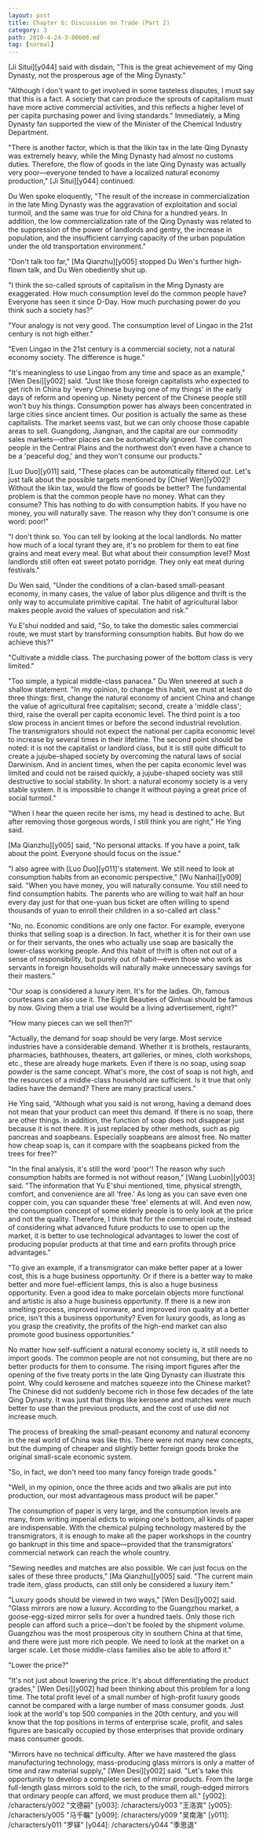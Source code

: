 ```yaml
---
layout: post
title: Chapter 6: Discussion on Trade (Part 2)
category: 3
path: 2010-4-24-3-00600.md
tag: [normal]
---
```


[Ji Situi][y044] said with disdain, "This is the great achievement of my Qing Dynasty, not the prosperous age of the Ming Dynasty."

"Although I don't want to get involved in some tasteless disputes, I must say that this is a fact. A society that can produce the sprouts of capitalism must have more active commercial activities, and this reflects a higher level of per capita purchasing power and living standards." Immediately, a Ming Dynasty fan supported the view of the Minister of the Chemical Industry Department.

"There is another factor, which is that the likin tax in the late Qing Dynasty was extremely heavy, while the Ming Dynasty had almost no customs duties. Therefore, the flow of goods in the late Qing Dynasty was actually very poor—everyone tended to have a localized natural economy production," [Ji Situi][y044] continued.

Du Wen spoke eloquently, "The result of the increase in commercialization in the late Ming Dynasty was the aggravation of exploitation and social turmoil, and the same was true for old China for a hundred years. In addition, the low commercialization rate of the Qing Dynasty was related to the suppression of the power of landlords and gentry, the increase in population, and the insufficient carrying capacity of the urban population under the old transportation environment."

"Don't talk too far," [Ma Qianzhu][y005] stopped Du Wen's further high-flown talk, and Du Wen obediently shut up.

"I think the so-called sprouts of capitalism in the Ming Dynasty are exaggerated. How much consumption level do the common people have? Everyone has seen it since D-Day. How much purchasing power do you think such a society has?"

"Your analogy is not very good. The consumption level of Lingao in the 21st century is not high either."

"Even Lingao in the 21st century is a commercial society, not a natural economy society. The difference is huge."

"It's meaningless to use Lingao from any time and space as an example," [Wen Desi][y002] said. "Just like those foreign capitalists who expected to get rich in China by 'every Chinese buying one of my things' in the early days of reform and opening up. Ninety percent of the Chinese people still won't buy his things. Consumption power has always been concentrated in large cities since ancient times. Our position is actually the same as these capitalists. The market seems vast, but we can only choose those capable areas to sell. Guangdong, Jiangnan, and the capital are our commodity sales markets—other places can be automatically ignored. The common people in the Central Plains and the northwest don't even have a chance to be a 'peaceful dog,' and they won't consume our products."

[Luo Duo][y011] said, "These places can be automatically filtered out. Let's just talk about the possible targets mentioned by [Chief Wen][y002]! Without the likin tax, would the flow of goods be better? The fundamental problem is that the common people have no money. What can they consume? This has nothing to do with consumption habits. If you have no money, you will naturally save. The reason why they don't consume is one word: poor!"

"I don't think so. You can tell by looking at the local landlords. No matter how much of a local tyrant they are, it's no problem for them to eat fine grains and meat every meal. But what about their consumption level? Most landlords still often eat sweet potato porridge. They only eat meat during festivals."

Du Wen said, "Under the conditions of a clan-based small-peasant economy, in many cases, the value of labor plus diligence and thrift is the only way to accumulate primitive capital. The habit of agricultural labor makes people avoid the values of speculation and risk."

Yu E'shui nodded and said, "So, to take the domestic sales commercial route, we must start by transforming consumption habits. But how do we achieve this?"

"Cultivate a middle class. The purchasing power of the bottom class is very limited."

"Too simple, a typical middle-class panacea." Du Wen sneered at such a shallow statement. "In my opinion, to change this habit, we must at least do three things: first, change the natural economy of ancient China and change the value of agricultural free capitalism; second, create a 'middle class'; third, raise the overall per capita economic level. The third point is a too slow process in ancient times or before the second industrial revolution. The transmigrators should not expect the national per capita economic level to increase by several times in their lifetime. The second point should be noted: it is not the capitalist or landlord class, but it is still quite difficult to create a jujube-shaped society by overcoming the natural laws of social Darwinism. And in ancient times, when the per capita economic level was limited and could not be raised quickly, a jujube-shaped society was still destructive to social stability. In short: a natural economy society is a very stable system. It is impossible to change it without paying a great price of social turmoil."

"When I hear the queen recite her isms, my head is destined to ache. But after removing those gorgeous words, I still think you are right," He Ying said.

[Ma Qianzhu][y005] said, "No personal attacks. If you have a point, talk about the point. Everyone should focus on the issue."

"I also agree with [Luo Duo][y011]'s statement. We still need to look at consumption habits from an economic perspective," [Wu Nanhai][y009] said. "When you have money, you will naturally consume. You still need to find consumption habits. The parents who are willing to wait half an hour every day just for that one-yuan bus ticket are often willing to spend thousands of yuan to enroll their children in a so-called art class."

"No, no. Economic conditions are only one factor. For example, everyone thinks that selling soap is a direction. In fact, whether it is for their own use or for their servants, the ones who actually use soap are basically the lower-class working people. And this habit of thrift is often not out of a sense of responsibility, but purely out of habit—even those who work as servants in foreign households will naturally make unnecessary savings for their masters."

"Our soap is considered a luxury item. It's for the ladies. Oh, famous courtesans can also use it. The Eight Beauties of Qinhuai should be famous by now. Giving them a trial use would be a living advertisement, right?"

"How many pieces can we sell then?!"

"Actually, the demand for soap should be very large. Most service industries have a considerable demand. Whether it is brothels, restaurants, pharmacies, bathhouses, theaters, art galleries, or mines, cloth workshops, etc., these are already huge markets. Even if there is no soap, using soap powder is the same concept. What's more, the cost of soap is not high, and the resources of a middle-class household are sufficient. Is it true that only ladies have the demand? There are many practical users."

He Ying said, "Although what you said is not wrong, having a demand does not mean that your product can meet this demand. If there is no soap, there are other things. In addition, the function of soap does not disappear just because it is not there. It is just replaced by other methods, such as pig pancreas and soapbeans. Especially soapbeans are almost free. No matter how cheap soap is, can it compare with the soapbeans picked from the trees for free?"

"In the final analysis, it's still the word 'poor'! The reason why such consumption habits are formed is not without reason," [Wang Luobin][y003] said. "The information that Yu E'shui mentioned, time, physical strength, comfort, and convenience are all 'free.' As long as you can save even one copper coin, you can squander these 'free' elements at will. And even now, the consumption concept of some elderly people is to only look at the price and not the quality. Therefore, I think that for the commercial route, instead of considering what advanced future products to use to open up the market, it is better to use technological advantages to lower the cost of producing popular products at that time and earn profits through price advantages."

"To give an example, if a transmigrator can make better paper at a lower cost, this is a huge business opportunity. Or if there is a better way to make better and more fuel-efficient lamps, this is also a huge business opportunity. Even a good idea to make porcelain objects more functional and artistic is also a huge business opportunity. If there is a new iron smelting process, improved ironware, and improved iron quality at a better price, isn't this a business opportunity? Even for luxury goods, as long as you grasp the creativity, the profits of the high-end market can also promote good business opportunities."

No matter how self-sufficient a natural economy society is, it still needs to import goods. The common people are not not consuming, but there are no better products for them to consume. The rising import figures after the opening of the five treaty ports in the late Qing Dynasty can illustrate this point. Why could kerosene and matches squeeze into the Chinese market? The Chinese did not suddenly become rich in those few decades of the late Qing Dynasty. It was just that things like kerosene and matches were much better to use than the previous products, and the cost of use did not increase much.

The process of breaking the small-peasant economy and natural economy in the real world of China was like this. There were not many new concepts, but the dumping of cheaper and slightly better foreign goods broke the original small-scale economic system.

"So, in fact, we don't need too many fancy foreign trade goods."

"Well, in my opinion, once the three acids and two alkalis are put into production, our most advantageous mass product will be paper."

The consumption of paper is very large, and the consumption levels are many, from writing imperial edicts to wiping one's bottom, all kinds of paper are indispensable. With the chemical pulping technology mastered by the transmigrators, it is enough to make all the paper workshops in the country go bankrupt in this time and space—provided that the transmigrators' commercial network can reach the whole country.

"Sewing needles and matches are also possible. We can just focus on the sales of these three products," [Ma Qianzhu][y005] said. "The current main trade item, glass products, can still only be considered a luxury item."

"Luxury goods should be viewed in two ways," [Wen Desi][y002] said. "Glass mirrors are now a luxury. According to the Guangzhou market, a goose-egg-sized mirror sells for over a hundred taels. Only those rich people can afford such a price—don't be fooled by the shipment volume. Guangzhou was the most prosperous city in southern China at that time, and there were just more rich people. We need to look at the market on a larger scale. Let those middle-class families also be able to afford it."

"Lower the price?"

"It's not just about lowering the price. It's about differentiating the product grades," [Wen Desi][y002] had been thinking about this problem for a long time. The total profit level of a small number of high-profit luxury goods cannot be compared with a large number of mass consumer goods. Just look at the world's top 500 companies in the 20th century, and you will know that the top positions in terms of enterprise scale, profit, and sales figures are basically occupied by those enterprises that provide ordinary mass consumer goods.

"Mirrors have no technical difficulty. After we have mastered the glass manufacturing technology, mass-producing glass mirrors is only a matter of time and raw material supply," [Wen Desi][y002] said. "Let's take this opportunity to develop a complete series of mirror products. From the large full-length glass mirrors sold to the rich, to the small, rough-edged mirrors that ordinary people can afford, we must produce them all."
[y002]: /characters/y002 "文德嗣"
[y003]: /characters/y003 "王洛宾"
[y005]: /characters/y005 "马千瞩"
[y009]: /characters/y009 "吴南海"
[y011]: /characters/y011 "罗铎"
[y044]: /characters/y044 "季思退"